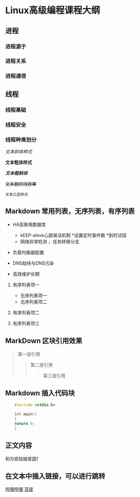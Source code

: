 # Linux高级编程课程大纲

## 进程

### 进程源于
### 进程关系
### 进程通信

## 线程

### 线程基础
### 线程安全
### 线程种类划分

*文本斜体样式*

**文本粗体样式**

***文本粗斜体***

~~文本删除线效果~~

  `文本凸显样式`


## Markdown 常用列表，无序列表，有序列表 

* HA高铁用数据库
	* kEEP-alove心跳保活机制
		*设置定时事件数
		*到时试探
	* 网络异常检测 ，任务转移分支

* 负载均衡器配置

* DNS劫持与DNS污染

* 高效维护长期

1. 有序列表项一
	* 无序列表项一
	* 无序列表项二
2. 有序列表项二

3. 有序列表项三

## MarkDown 区块引用效果

> 第一层引用
>> 第二层引用
>>> 第三层引用

## Markdown 插入代码块

```C
	#include <stdio.h>

	int main()
	{
	return 0;
	}
```


## 正文内容


和为安姑娘爱国1

## 在文本中插入链接，可以进行跳转

[哔哩哔哩](https://www.bilibili.com)
[百度](https://www.baidu.com)


